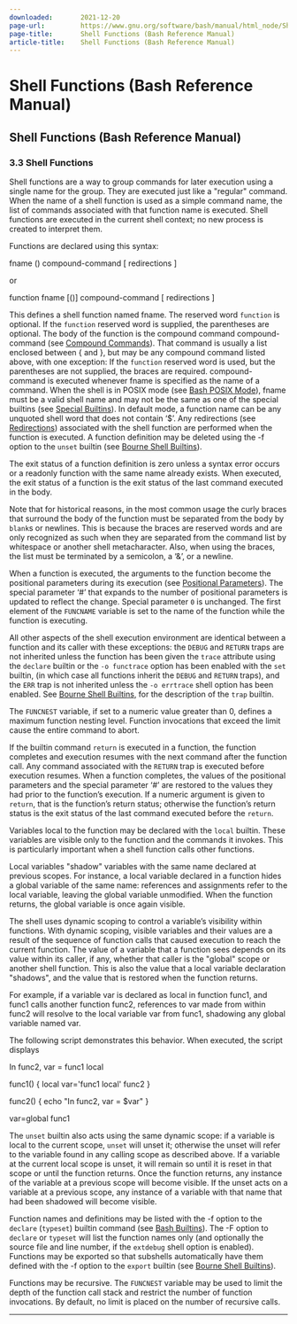 ```yaml
---
downloaded:       2021-12-20
page-url:         https://www.gnu.org/software/bash/manual/html_node/Shell-Functions.html
page-title:       Shell Functions (Bash Reference Manual)
article-title:    Shell Functions (Bash Reference Manual)
---
```

# Shell Functions (Bash Reference Manual)

Shell Functions (Bash Reference Manual)
---

### 3.3 Shell Functions

Shell functions are a way to group commands for later execution using a single name for the group. They are executed just like a "regular" command. When the name of a shell function is used as a simple command name, the list of commands associated with that function name is executed. Shell functions are executed in the current shell context; no new process is created to interpret them.

Functions are declared using this syntax:

fname () compound-command \[ redirections \]

or

function fname \[()\] compound-command \[ redirections \]

This defines a shell function named fname. The reserved word `function` is optional. If the `function` reserved word is supplied, the parentheses are optional. The body of the function is the compound command compound-command (see [Compound Commands][1]). That command is usually a list enclosed between { and }, but may be any compound command listed above, with one exception: If the `function` reserved word is used, but the parentheses are not supplied, the braces are required. compound-command is executed whenever fname is specified as the name of a command. When the shell is in POSIX mode (see [Bash POSIX Mode][2]), fname must be a valid shell name and may not be the same as one of the special builtins (see [Special Builtins][3]). In default mode, a function name can be any unquoted shell word that does not contain ‘$’. Any redirections (see [Redirections][4]) associated with the shell function are performed when the function is executed. A function definition may be deleted using the \-f option to the `unset` builtin (see [Bourne Shell Builtins][5]).

The exit status of a function definition is zero unless a syntax error occurs or a readonly function with the same name already exists. When executed, the exit status of a function is the exit status of the last command executed in the body.

Note that for historical reasons, in the most common usage the curly braces that surround the body of the function must be separated from the body by `blank`s or newlines. This is because the braces are reserved words and are only recognized as such when they are separated from the command list by whitespace or another shell metacharacter. Also, when using the braces, the list must be terminated by a semicolon, a ‘&’, or a newline.

When a function is executed, the arguments to the function become the positional parameters during its execution (see [Positional Parameters][6]). The special parameter ‘#’ that expands to the number of positional parameters is updated to reflect the change. Special parameter `0` is unchanged. The first element of the `FUNCNAME` variable is set to the name of the function while the function is executing.

All other aspects of the shell execution environment are identical between a function and its caller with these exceptions: the `DEBUG` and `RETURN` traps are not inherited unless the function has been given the `trace` attribute using the `declare` builtin or the `-o functrace` option has been enabled with the `set` builtin, (in which case all functions inherit the `DEBUG` and `RETURN` traps), and the `ERR` trap is not inherited unless the `-o errtrace` shell option has been enabled. See [Bourne Shell Builtins][7], for the description of the `trap` builtin.

The `FUNCNEST` variable, if set to a numeric value greater than 0, defines a maximum function nesting level. Function invocations that exceed the limit cause the entire command to abort.

If the builtin command `return` is executed in a function, the function completes and execution resumes with the next command after the function call. Any command associated with the `RETURN` trap is executed before execution resumes. When a function completes, the values of the positional parameters and the special parameter ‘#’ are restored to the values they had prior to the function’s execution. If a numeric argument is given to `return`, that is the function’s return status; otherwise the function’s return status is the exit status of the last command executed before the `return`.

Variables local to the function may be declared with the `local` builtin. These variables are visible only to the function and the commands it invokes. This is particularly important when a shell function calls other functions.

Local variables "shadow" variables with the same name declared at previous scopes. For instance, a local variable declared in a function hides a global variable of the same name: references and assignments refer to the local variable, leaving the global variable unmodified. When the function returns, the global variable is once again visible.

The shell uses dynamic scoping to control a variable’s visibility within functions. With dynamic scoping, visible variables and their values are a result of the sequence of function calls that caused execution to reach the current function. The value of a variable that a function sees depends on its value within its caller, if any, whether that caller is the "global" scope or another shell function. This is also the value that a local variable declaration "shadows", and the value that is restored when the function returns.

For example, if a variable var is declared as local in function func1, and func1 calls another function func2, references to var made from within func2 will resolve to the local variable var from func1, shadowing any global variable named var.

The following script demonstrates this behavior. When executed, the script displays

In func2, var = func1 local

func1()
{
    local var='func1 local'
    func2
}

func2()
{
    echo "In func2, var = $var"
}

var=global
func1

The `unset` builtin also acts using the same dynamic scope: if a variable is local to the current scope, `unset` will unset it; otherwise the unset will refer to the variable found in any calling scope as described above. If a variable at the current local scope is unset, it will remain so until it is reset in that scope or until the function returns. Once the function returns, any instance of the variable at a previous scope will become visible. If the unset acts on a variable at a previous scope, any instance of a variable with that name that had been shadowed will become visible.

Function names and definitions may be listed with the \-f option to the `declare` (`typeset`) builtin command (see [Bash Builtins][8]). The \-F option to `declare` or `typeset` will list the function names only (and optionally the source file and line number, if the `extdebug` shell option is enabled). Functions may be exported so that subshells automatically have them defined with the \-f option to the `export` builtin (see [Bourne Shell Builtins][9]).

Functions may be recursive. The `FUNCNEST` variable may be used to limit the depth of the function call stack and restrict the number of function invocations. By default, no limit is placed on the number of recursive calls.

---

[1]: https://www.gnu.org/software/bash/manual/html_node/Compound-Commands.html
[2]: https://www.gnu.org/software/bash/manual/html_node/Bash-POSIX-Mode.html
[3]: https://www.gnu.org/software/bash/manual/html_node/Special-Builtins.html
[4]: https://www.gnu.org/software/bash/manual/html_node/Redirections.html
[5]: https://www.gnu.org/software/bash/manual/html_node/Bourne-Shell-Builtins.html
[6]: https://www.gnu.org/software/bash/manual/html_node/Positional-Parameters.html
[7]: https://www.gnu.org/software/bash/manual/html_node/Bourne-Shell-Builtins.html
[8]: https://www.gnu.org/software/bash/manual/html_node/Bash-Builtins.html
[9]: https://www.gnu.org/software/bash/manual/html_node/Bourne-Shell-Builtins.html
